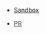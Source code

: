 - [Sandbox](https://codesandbox.io/s/xr9l3onr8o)

- [PR](https://github.com/shiratap/design-list/pull/2)

